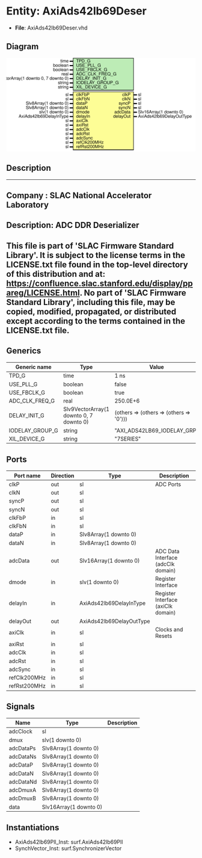 # Entity: AxiAds42lb69Deser

- **File**: AxiAds42lb69Deser.vhd
## Diagram

![Diagram](AxiAds42lb69Deser.svg "Diagram")
## Description

-----------------------------------------------------------------------------
 Company    : SLAC National Accelerator Laboratory
-----------------------------------------------------------------------------
 Description: ADC DDR Deserializer
-----------------------------------------------------------------------------
 This file is part of 'SLAC Firmware Standard Library'.
 It is subject to the license terms in the LICENSE.txt file found in the
 top-level directory of this distribution and at:
    https://confluence.slac.stanford.edu/display/ppareg/LICENSE.html.
 No part of 'SLAC Firmware Standard Library', including this file,
 may be copied, modified, propagated, or distributed except according to
 the terms contained in the LICENSE.txt file.
-----------------------------------------------------------------------------
## Generics

| Generic name    | Type                                    | Value                                   | Description |
| --------------- | --------------------------------------- | --------------------------------------- | ----------- |
| TPD_G           | time                                    | 1 ns                                    |             |
| USE_PLL_G       | boolean                                 | false                                   |             |
| USE_FBCLK_G     | boolean                                 | true                                    |             |
| ADC_CLK_FREQ_G  | real                                    | 250.0E+6                                |             |
| DELAY_INIT_G    | Slv9VectorArray(1 downto 0, 7 downto 0) | (others => (others => (others => '0'))) |             |
| IODELAY_GROUP_G | string                                  | "AXI_ADS42LB69_IODELAY_GRP"             |             |
| XIL_DEVICE_G    | string                                  | "7SERIES"                               |             |
## Ports

| Port name    | Direction | Type                     | Description                        |
| ------------ | --------- | ------------------------ | ---------------------------------- |
| clkP         | out       | sl                       | ADC Ports                          |
| clkN         | out       | sl                       |                                    |
| syncP        | out       | sl                       |                                    |
| syncN        | out       | sl                       |                                    |
| clkFbP       | in        | sl                       |                                    |
| clkFbN       | in        | sl                       |                                    |
| dataP        | in        | Slv8Array(1 downto 0)    |                                    |
| dataN        | in        | Slv8Array(1 downto 0)    |                                    |
| adcData      | out       | Slv16Array(1 downto 0)   | ADC Data Interface (adcClk domain) |
| dmode        | in        | slv(1 downto 0)          | Register Interface                 |
| delayIn      | in        | AxiAds42lb69DelayInType  | Register Interface (axiClk domain) |
| delayOut     | out       | AxiAds42lb69DelayOutType |                                    |
| axiClk       | in        | sl                       | Clocks and Resets                  |
| axiRst       | in        | sl                       |                                    |
| adcClk       | in        | sl                       |                                    |
| adcRst       | in        | sl                       |                                    |
| adcSync      | in        | sl                       |                                    |
| refClk200MHz | in        | sl                       |                                    |
| refRst200MHz | in        | sl                       |                                    |
## Signals

| Name      | Type                   | Description |
| --------- | ---------------------- | ----------- |
| adcClock  | sl                     |             |
| dmux      | slv(1 downto 0)        |             |
| adcDataPs | Slv8Array(1 downto 0)  |             |
| adcDataNs | Slv8Array(1 downto 0)  |             |
| adcDataP  | Slv8Array(1 downto 0)  |             |
| adcDataN  | Slv8Array(1 downto 0)  |             |
| adcDataNd | Slv8Array(1 downto 0)  |             |
| adcDmuxA  | Slv8Array(1 downto 0)  |             |
| adcDmuxB  | Slv8Array(1 downto 0)  |             |
| data      | Slv16Array(1 downto 0) |             |
## Instantiations

- AxiAds42lb69Pll_Inst: surf.AxiAds42lb69Pll
- SynchVector_Inst: surf.SynchronizerVector

